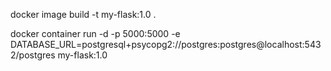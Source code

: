 docker image build -t my-flask:1.0 . 

docker container run -d -p 5000:5000 -e DATABASE_URL=postgresql+psycopg2://postgres:postgres@localhost:5432/postgres my-flask:1.0
